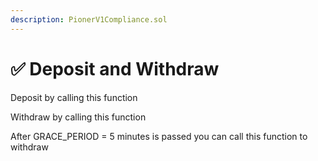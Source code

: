 ```yaml
---
description: PionerV1Compliance.sol
---
```


# ✅ Deposit and Withdraw

Deposit by calling this function



Withdraw by calling this function



After GRACE\_PERIOD = 5 minutes is passed you can call this function to withdraw



